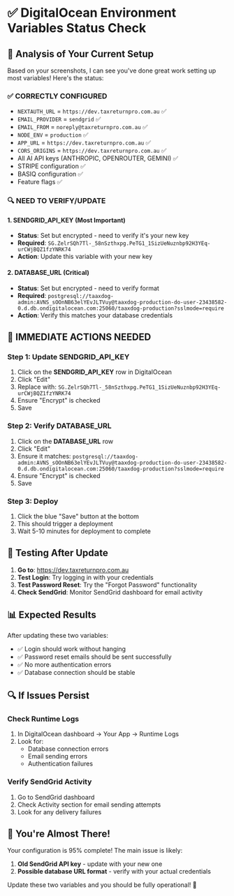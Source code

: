 # ✅ DigitalOcean Environment Variables Status Check

## 🎯 Analysis of Your Current Setup

Based on your screenshots, I can see you've done great work setting up most
variables! Here's the status:

### ✅ **CORRECTLY CONFIGURED**

- `NEXTAUTH_URL` = `https://dev.taxreturnpro.com.au` ✅
- `EMAIL_PROVIDER` = `sendgrid` ✅
- `EMAIL_FROM` = `noreply@taxreturnpro.com.au` ✅
- `NODE_ENV` = `production` ✅
- `APP_URL` = `https://dev.taxreturnpro.com.au` ✅
- `CORS_ORIGINS` = `https://dev.taxreturnpro.com.au` ✅
- All AI API keys (ANTHROPIC, OPENROUTER, GEMINI) ✅
- STRIPE configuration ✅
- BASIQ configuration ✅
- Feature flags ✅

### 🔍 **NEED TO VERIFY/UPDATE**

#### 1. **SENDGRID_API_KEY** (Most Important)

- **Status**: Set but encrypted - need to verify it's your new key
- **Required**:
  `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`
- **Action**: Update this variable with your new key

#### 2. **DATABASE_URL** (Critical)

- **Status**: Set but encrypted - need to verify format
- **Required**:
  `postgresql://taaxdog-admin:AVNS_sOOnNB63elYEvJLTVuy@taaxdog-production-do-user-23438582-0.d.db.ondigitalocean.com:25060/taaxdog-production?sslmode=require`
- **Action**: Verify this matches your database credentials

## 🔧 **IMMEDIATE ACTIONS NEEDED**

### Step 1: Update SENDGRID_API_KEY

1. Click on the **SENDGRID_API_KEY** row in DigitalOcean
2. Click "Edit"
3. Replace with:
   `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`
4. Ensure "Encrypt" is checked
5. Save

### Step 2: Verify DATABASE_URL

1. Click on the **DATABASE_URL** row
2. Click "Edit"
3. Ensure it matches:
   `postgresql://taaxdog-admin:AVNS_sOOnNB63elYEvJLTVuy@taaxdog-production-do-user-23438582-0.d.db.ondigitalocean.com:25060/taaxdog-production?sslmode=require`
4. Ensure "Encrypt" is checked
5. Save

### Step 3: Deploy

1. Click the blue "Save" button at the bottom
2. This should trigger a deployment
3. Wait 5-10 minutes for deployment to complete

## 🧪 **Testing After Update**

1. **Go to**: https://dev.taxreturnpro.com.au
2. **Test Login**: Try logging in with your credentials
3. **Test Password Reset**: Try the "Forgot Password" functionality
4. **Check SendGrid**: Monitor SendGrid dashboard for email activity

## 📊 **Expected Results**

After updating these two variables:

- ✅ Login should work without hanging
- ✅ Password reset emails should be sent successfully
- ✅ No more authentication errors
- ✅ Database connection should be stable

## 🔍 **If Issues Persist**

### Check Runtime Logs

1. In DigitalOcean dashboard → Your App → Runtime Logs
2. Look for:
   - Database connection errors
   - Email sending errors
   - Authentication failures

### Verify SendGrid Activity

1. Go to SendGrid dashboard
2. Check Activity section for email sending attempts
3. Look for any delivery failures

## 🎯 **You're Almost There!**

Your configuration is 95% complete! The main issue is likely:

1. **Old SendGrid API key** - update with your new one
2. **Possible database URL format** - verify with your actual credentials

Update these two variables and you should be fully operational! 🚀
